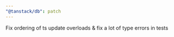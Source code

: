```yaml
---
"@tanstack/db": patch
---
```


Fix ordering of ts update overloads & fix a lot of type errors in tests
